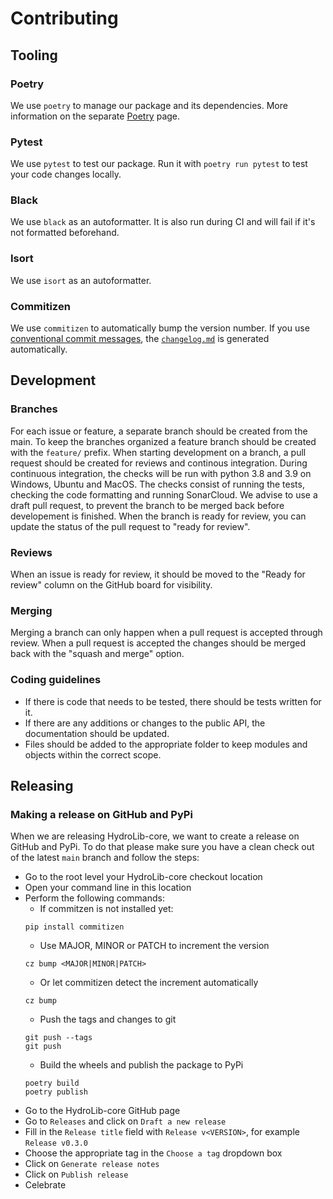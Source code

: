 # Contributing


## Tooling
### Poetry
We use `poetry` to manage our package and its dependencies. More information on the separate [Poetry](poetry.md) page.

### Pytest
We use `pytest` to test our package. Run it with `poetry run pytest` to test your code changes locally.

### Black
We use `black` as an autoformatter. It is also run during CI and will fail if it's not formatted beforehand.

### Isort
We use `isort` as an autoformatter.

### Commitizen
We use `commitizen` to automatically bump the version number.
If you use [conventional commit messages](https://www.conventionalcommits.org/en/v1.0.0/#summary), the [`changelog.md`](../changelog.md) is generated automatically.

## Development

### Branches
For each issue or feature, a separate branch should be created from the main. To keep the branches organized a feature branch should be created with the `feature/` prefix. 
When starting development on a branch, a pull request should be created for reviews and continous integration. During continuous integration, the checks will be run with python 3.8 and 3.9 on Windows, Ubuntu and MacOS. The checks consist of running the tests, checking the code formatting and running SonarCloud. 
We advise to use a draft pull request, to prevent the branch to be merged back before developement is finished. When the branch is ready for review, you can update the status of the pull request to "ready for review".

### Reviews
When an issue is ready for review, it should be moved to the "Ready for review" column on the GitHub board for visibility. 

### Merging
Merging a branch can only happen when a pull request is accepted through review. When a pull request is accepted the changes should be merged back with the "squash and merge" option.

### Coding guidelines
* If there is code that needs to be tested, there should be tests written for it.
* If there are any additions or changes to the public API, the documentation should be updated. 
* Files should be added to the appropriate folder to keep modules and objects within the correct scope.  

## Releasing
### Making a release on GitHub and PyPi

When we are releasing HydroLib-core, we want to create a release on GitHub and PyPi.
To do that please make sure you have a clean check out of the latest `main` branch and follow the steps:

 * Go to the root level your HydroLib-core checkout location
 * Open your command line in this location
 * Perform the following commands:
	 * If commitzen is not installed yet:
	 ```
	 pip install commitizen
	 ```
	 * Use MAJOR, MINOR or PATCH to increment the version
	 ```
	 cz bump <MAJOR|MINOR|PATCH>
	 ```
	 * Or let commitizen detect the increment automatically
	 ```
	 cz bump
	 ```
	 * Push the tags and changes to git
	 ```
	 git push --tags
	 git push
	 ```
	 * Build the wheels and publish the package to PyPi
	 ```
	 poetry build
	 poetry publish
	 ```
* Go to the HydroLib-core GitHub page
* Go to `Releases` and click on `Draft a new release`
* Fill in the `Release title` field with `Release v<VERSION>`, for example `Release v0.3.0`
* Choose the appropriate tag in the `Choose a tag` dropdown box
* Click on `Generate release notes`
* Click on `Publish release`
* Celebrate
